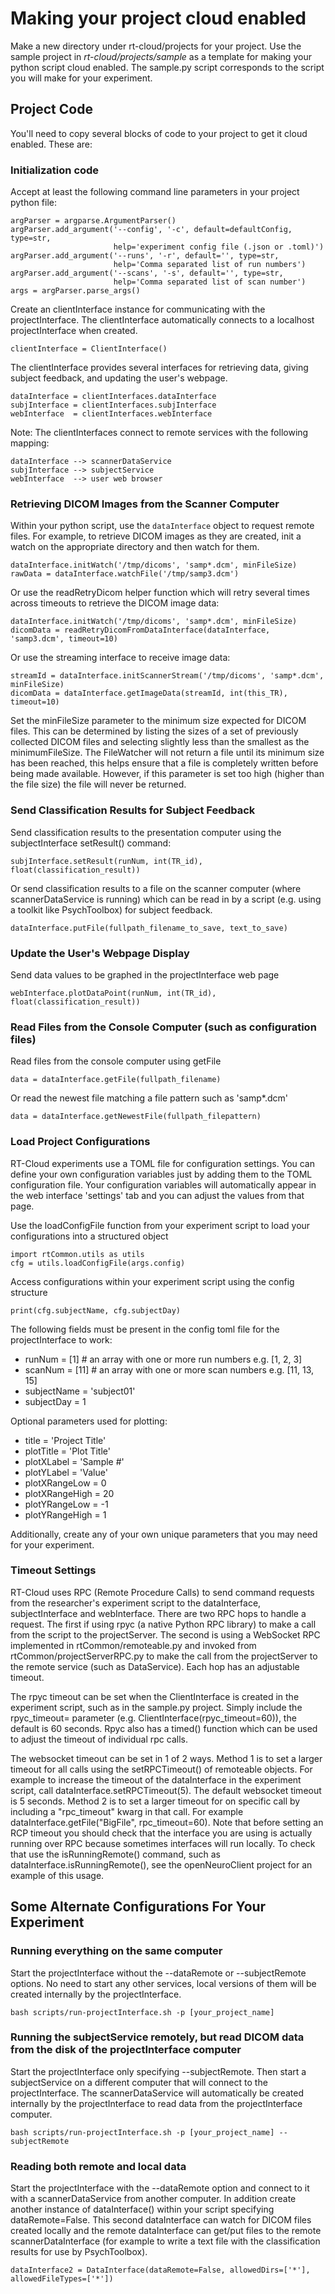 # **Making your project cloud enabled**
Make a new directory under rt-cloud/projects for your project.
Use the sample project in *rt-cloud/projects/sample* as a template for making your python script cloud enabled. The sample.py script corresponds to the script you will make for your experiment.

## **Project Code**
You'll need to copy several blocks of code to your project to get it cloud enabled. These are:

### **Initialization code**

Accept at least the following command line parameters in your project python file:

    argParser = argparse.ArgumentParser()
    argParser.add_argument('--config', '-c', default=defaultConfig, type=str,
                           help='experiment config file (.json or .toml)')
    argParser.add_argument('--runs', '-r', default='', type=str,
                           help='Comma separated list of run numbers')
    argParser.add_argument('--scans', '-s', default='', type=str,
                           help='Comma separated list of scan number')
    args = argParser.parse_args()

Create an clientInterface instance for communicating with the projectInterface. The clientInterface automatically connects to a localhost projectInterface when created.

    clientInterface = ClientInterface()

The clientInterface provides several interfaces for retrieving data, giving subject feedback, and updating the user's webpage.

    dataInterface = clientInterfaces.dataInterface
    subjInterface = clientInterfaces.subjInterface
    webInterface  = clientInterfaces.webInterface

Note: The clientInterfaces connect to remote services with the following mapping:

    dataInterface --> scannerDataService
    subjInterface --> subjectService
    webInterface  --> user web browser

### **Retrieving DICOM Images from the Scanner Computer**

Within your python script, use the `dataInterface` object to request remote files. For example, to retrieve DICOM images as they are created, init a watch on the appropriate directory and then watch for them.

    dataInterface.initWatch('/tmp/dicoms', 'samp*.dcm', minFileSize)
    rawData = dataInterface.watchFile('/tmp/samp3.dcm')

Or use the readRetryDicom helper function which will retry several times across timeouts to retrieve the DICOM image data:

    dataInterface.initWatch('/tmp/dicoms', 'samp*.dcm', minFileSize)
    dicomData = readRetryDicomFromDataInterface(dataInterface, 'samp3.dcm', timeout=10)

Or use the streaming interface to receive image data:

    streamId = dataInterface.initScannerStream('/tmp/dicoms', 'samp*.dcm', minFileSize)
    dicomData = dataInterface.getImageData(streamId, int(this_TR), timeout=10)

Set the minFileSize parameter to the minimum size expected for DICOM files. This can be determined by listing the sizes of a set of previously collected DICOM files and selecting slightly less than the smallest as the minimumFileSize. The FileWatcher will not return a file until its minimum size has been reached, this helps ensure that a file is completely written before being made available. However, if this parameter is set too high (higher than the file size) the file will never be returned.

### **Send Classification Results for Subject Feedback**

Send classification results to the presentation computer using the subjectInterface setResult() command:

    subjInterface.setResult(runNum, int(TR_id), float(classification_result))

Or send classification results to a file on the scanner computer (where scannerDataService is running) which can be read in by a script (e.g. using a toolkit like PsychToolbox) for subject feedback.

    dataInterface.putFile(fullpath_filename_to_save, text_to_save)

### **Update the User's Webpage Display**
Send data values to be graphed in the projectInterface web page

    webInterface.plotDataPoint(runNum, int(TR_id), float(classification_result))

### **Read Files from the Console Computer (such as configuration files)**
Read files from the console computer using getFile

    data = dataInterface.getFile(fullpath_filename)

Or read the newest file matching a file pattern such as 'samp*.dcm'

    data = dataInterface.getNewestFile(fullpath_filepattern)


### **Load Project Configurations**
RT-Cloud experiments use a TOML file for configuration settings. You can define your own configuration variables just by adding them to the TOML configuration file. Your configuration variables will automatically appear in the web interface 'settings' tab and you can adjust the values from that page.

Use the loadConfigFile function from your experiment script to load your configurations into a structured object

    import rtCommon.utils as utils
    cfg = utils.loadConfigFile(args.config)

Access configurations within your experiment script using the config structure

    print(cfg.subjectName, cfg.subjectDay)

The following fields must be present in the config toml file for the projectInterface to work:
  - runNum = [1]    # an array with one or more run numbers e.g. [1, 2, 3]
  - scanNum = [11]  # an array with one or more scan numbers e.g.  [11, 13, 15]
  - subjectName = 'subject01'
  - subjectDay = 1

Optional parameters used for plotting:
  - title = 'Project Title'
  - plotTitle = 'Plot Title'
  - plotXLabel = 'Sample #'
  - plotYLabel = 'Value'
  - plotXRangeLow = 0
  - plotXRangeHigh = 20
  - plotYRangeLow = -1
  - plotYRangeHigh = 1

Additionally, create any of your own unique parameters that you may need for your experiment.

### **Timeout Settings**
RT-Cloud uses RPC (Remote Procedure Calls) to send command requests from the researcher's experiment script to the dataInterface, subjectInterface and webInterface. There are two RPC hops to handle a request. The first if using rpyc (a native Python RPC library) to make a call from the script to the projectServer. The second is using a WebSocket RPC implemented in rtCommon/remoteable.py and invoked from rtCommon/projectServerRPC.py to make the call from the projectServer to the remote service (such as DataService). Each hop has an adjustable timeout.

The rpyc timeout can be set when the ClientInterface is created in the experiment script, such as in the sample.py project. Simply include the rpyc_timeout= parameter (e.g. ClientInterface(rpyc_timeout=60)), the default is 60 seconds. Rpyc also has a timed() function which can be used to adjust the timeout of individual rpc calls.

The websocket timeout can be set in 1 of 2 ways. Method 1 is to set a larger timeout for all calls using the setRPCTimeout() of remoteable objects. For example to increase the timeout of the dataInterface in the experiment script, call dataInterface.setRPCTimeout(5). The default websocket timeout is 5 seconds. Method 2 is to set a larger timeout for on specific call by including a "rpc_timeout" kwarg in that call. For example dataInterface.getFile("BigFile", rpc_timeout=60). Note that before setting an RCP timeout you should check that the interface you are using is actually running over RPC because sometimes interfaces will run locally. To check that use the isRunningRemote() command, such as dataInterface.isRunningRemote(), see the openNeuroClient project for an example of this usage.

## **Some Alternate Configurations For Your Experiment**
### **Running everything on the same computer**
Start the projectInterface without the --dataRemote or --subjectRemote options. No need to start any other services, local versions of them will be created internally by the projectInterface.

    bash scripts/run-projectInterface.sh -p [your_project_name]

### **Running the subjectService remotely, but read DICOM data from the disk of the projectInterface computer**
Start the projectInterface only specifying --subjectRemote. Then start a subjectService on a different computer that will connect to the projectInterface. The scannerDataService will automatically be created internally by the projectInterface to read data from the projectInterface computer.

    bash scripts/run-projectInterface.sh -p [your_project_name] --subjectRemote

### **Reading both remote and local data**
Start the projectInterface with the --dataRemote option and connect to it with a scannerDataService from another computer. In addition create another instance of dataInterface() within your script specifying dataRemote=False. This second dataInterface can watch for DICOM files created locally and the remote dataInterface can get/put files to the remote scannerDataInterface (for example to write a text file with the classification results for use by PsychToolbox).

    dataInterface2 = DataInterface(dataRemote=False, allowedDirs=['*'], allowedFileTypes=['*'])

